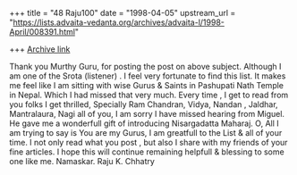 +++
title = "48 Raju100"
date = "1998-04-05"
upstream_url = "https://lists.advaita-vedanta.org/archives/advaita-l/1998-April/008391.html"

+++
[Archive link](https://lists.advaita-vedanta.org/archives/advaita-l/1998-April/008391.html)

Thank you Murthy Guru, for posting the post on above subject. Although I am
one of the Srota (listener) . I feel very fortunate to find this list. It
makes me feel like I am sitting with wise Gurus & Saints in Pashupati Nath
Temple in Nepal. Which I had missed that very much.
Every time , I get to read from you folks I get thrilled, Specially Ram
Chandran, Vidya, Nandan , Jaldhar, Mantralaura, Nagi all of you, I am sorry I
have missed hearing from Miguel. He gave me a wonderfull gift of introducing
Nisargadatta Maharaj.
O, All I am trying to say is You are my Gurus, I am greatfull to the List &
all of your time. I not only read what you post , but also I share with my
friends of your fine articles.
I hope this will continue remaining helpfull & blessing to some one like me.
Namaskar.
Raju K. Chhatry

